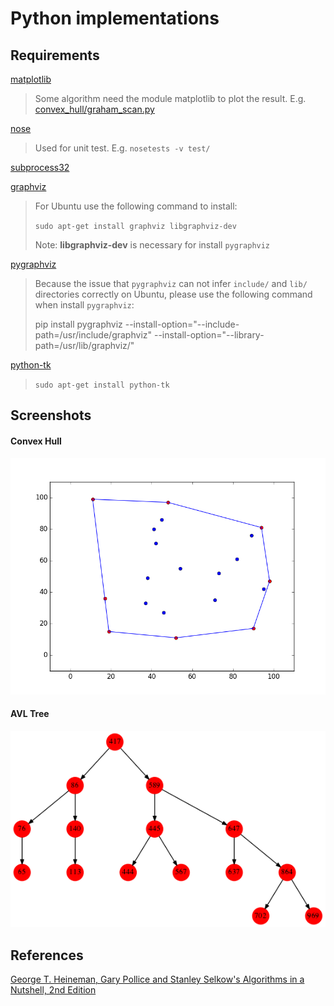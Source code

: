 # Python implementations

## Requirements
[matplotlib][matplotlib]
> Some algorithm need the module matplotlib to plot the result. E.g. [convex_hull/graham_scan.py][graham scan]

[nose][nose]
> Used for unit test. E.g. `nosetests -v test/`

[subprocess32][subprocess32]

[graphviz][graphviz]
> For Ubuntu use the following command to install:
>
> `sudo apt-get install graphviz libgraphviz-dev`
>
> Note: **libgraphviz-dev** is necessary for install `pygraphviz`

[pygraphviz][pygraphviz]
> Because the issue that `pygraphviz` can not infer `include/` and `lib/` directories correctly
> on Ubuntu, please use the following command when install `pygraphviz`:
> 
> pip install pygraphviz --install-option="--include-path=/usr/include/graphviz" --install-option="--library-path=/usr/lib/graphviz/"

[python-tk][python-tk]
> `sudo apt-get install python-tk`

## Screenshots
#### Convex Hull
![Convex Hull Picture 1][convex hull picture 1]

#### AVL Tree
![AVL Tree Picture 1][avl tree picture 1]

## References
[George T. Heineman, Gary Pollice and Stanley Selkow's Algorithms in a Nutshell, 2nd Edition][algorithm in a nutshell]


[graham scan]: ./convex_hull/graham_scan.py

[avl tree picture 1]: ./res/screenshots/avl_tree_graph.png
[convex hull picture 1]: ./res/screenshots/convex_hull_1.png

[algorithm in a nutshell]: http://shop.oreilly.com/product/0636920032885.do
[matplotlib]: http://matplotlib.org/
[nose]: http://nose.readthedocs.io/en/latest/
[subprocess32]: https://github.com/google/python-subprocess32/
[graphviz]: http://www.graphviz.org/
[pygraphviz]: https://pygraphviz.github.io/
[python-tk]: https://docs.python.org/2/library/tkinter.html
